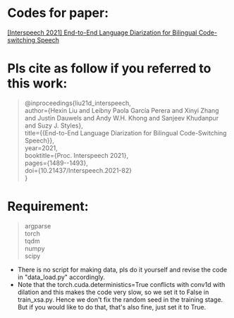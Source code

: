  # Codes for paper:   
 [[Interspeech 2021] End-to-End Language Diarization for Bilingual Code-switching Speech](https://www.isca-speech.org/archive/pdfs/interspeech_2021/liu21d_interspeech.pdf)     

# Pls cite as follow if you referred to this work:  
> @inproceedings{liu21d_interspeech,  
  author={Hexin Liu and Leibny Paola García Perera and Xinyi Zhang and Justin Dauwels and Andy W.H. Khong and Sanjeev Khudanpur and Suzy J. Styles},  
  title={{End-to-End Language Diarization for Bilingual Code-Switching Speech}},  
  year=2021,  
  booktitle={Proc. Interspeech 2021},  
  pages={1489--1493},  
  doi={10.21437/Interspeech.2021-82}  
}  
  
# Requirement:
    
 > argparse  
  torch  
  tqdm  
  numpy  
  scipy
  
  * There is no script for making data, pls do it yourself and revise the code in "data_load.py" accordingly.
  * Note that the torch.cuda.deterministics=True conflicts with conv1d with dilation and this makes the code very slow, so we set it to False in train_xsa.py. Hence we don't fix the random seed in the training stage. But if you would like to do that, that's also fine, just set it to True.  
